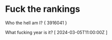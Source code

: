 # Fuck the rankings

Who the hell am I?
{ 3916041 }

What fucking year is it?
[ 2024-03-05T11:00:00Z ]
